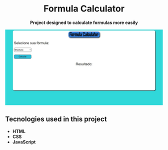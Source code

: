  <h1 align="center"> Formula Calculator </h1>
 <p align="center"> <strong>Project designed to calculate formulas more easily</strong> </p>
 <img src="print-site.jpg" alt="print do site" width="1000" heigth="500">
 <br>
<h2>Tecnologies used in this project </h2>
<ul>
 <li><strong> HTML <strong></li>
 <li><strong> CSS <strong></li>
 <li><strong> JavaScript <strong></li>
<ul>
